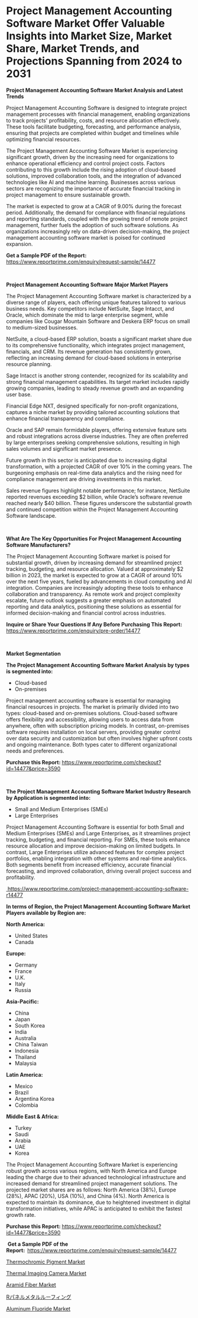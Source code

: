 <p><h1>Project Management Accounting Software Market Offer Valuable Insights into Market Size, Market Share, Market Trends, and Projections Spanning from 2024 to 2031</h1></p><p><strong>Project Management Accounting Software Market Analysis and Latest Trends</strong></p>
<p><p>Project Management Accounting Software is designed to integrate project management processes with financial management, enabling organizations to track projects' profitability, costs, and resource allocation effectively. These tools facilitate budgeting, forecasting, and performance analysis, ensuring that projects are completed within budget and timelines while optimizing financial resources.</p><p>The Project Management Accounting Software Market is experiencing significant growth, driven by the increasing need for organizations to enhance operational efficiency and control project costs. Factors contributing to this growth include the rising adoption of cloud-based solutions, improved collaboration tools, and the integration of advanced technologies like AI and machine learning. Businesses across various sectors are recognizing the importance of accurate financial tracking in project management to ensure sustainable growth.</p><p>The market is expected to grow at a CAGR of 9.00% during the forecast period. Additionally, the demand for compliance with financial regulations and reporting standards, coupled with the growing trend of remote project management, further fuels the adoption of such software solutions. As organizations increasingly rely on data-driven decision-making, the project management accounting software market is poised for continued expansion.</p></p>
<p><strong>Get a Sample PDF of the Report:&nbsp;</strong> <a href="https://www.reportprime.com/enquiry/request-sample/14477">https://www.reportprime.com/enquiry/request-sample/14477</a></p>
<p>&nbsp;</p>
<p><strong>Project Management Accounting Software Major Market Players</strong></p>
<p><p>The Project Management Accounting Software market is characterized by a diverse range of players, each offering unique features tailored to various business needs. Key competitors include NetSuite, Sage Intacct, and Oracle, which dominate the mid to large enterprise segment, while companies like Cougar Mountain Software and Deskera ERP focus on small to medium-sized businesses.</p><p>NetSuite, a cloud-based ERP solution, boasts a significant market share due to its comprehensive functionality, which integrates project management, financials, and CRM. Its revenue generation has consistently grown, reflecting an increasing demand for cloud-based solutions in enterprise resource planning.</p><p>Sage Intacct is another strong contender, recognized for its scalability and strong financial management capabilities. Its target market includes rapidly growing companies, leading to steady revenue growth and an expanding user base.</p><p>Financial Edge NXT, designed specifically for non-profit organizations, captures a niche market by providing tailored accounting solutions that enhance financial transparency and compliance. </p><p>Oracle and SAP remain formidable players, offering extensive feature sets and robust integrations across diverse industries. They are often preferred by large enterprises seeking comprehensive solutions, resulting in high sales volumes and significant market presence.</p><p>Future growth in this sector is anticipated due to increasing digital transformation, with a projected CAGR of over 10% in the coming years. The burgeoning emphasis on real-time data analytics and the rising need for compliance management are driving investments in this market.</p><p>Sales revenue figures highlight notable performance; for instance, NetSuite reported revenues exceeding $2 billion, while Oracle’s software revenue reached nearly $40 billion. These figures underscore the substantial growth and continued competition within the Project Management Accounting Software landscape.</p></p>
<p>&nbsp;</p>
<p><strong>What Are The Key Opportunities For Project Management Accounting Software Manufacturers?</strong></p>
<p><p>The Project Management Accounting Software market is poised for substantial growth, driven by increasing demand for streamlined project tracking, budgeting, and resource allocation. Valued at approximately $2 billion in 2023, the market is expected to grow at a CAGR of around 10% over the next five years, fueled by advancements in cloud computing and AI integration. Companies are increasingly adopting these tools to enhance collaboration and transparency. As remote work and project complexity escalate, future outlook suggests a greater emphasis on automated reporting and data analytics, positioning these solutions as essential for informed decision-making and financial control across industries.</p></p>
<p><strong>Inquire or Share Your Questions If Any Before Purchasing This Report:</strong> <a href="https://www.reportprime.com/enquiry/pre-order/14477">https://www.reportprime.com/enquiry/pre-order/14477</a></p>
<p>&nbsp;</p>
<p><strong>Market Segmentation</strong></p>
<p><strong>The Project Management Accounting Software Market Analysis by types is segmented into:</strong></p>
<p><ul><li>Cloud-based</li><li>On-premises</li></ul></p>
<p><p>Project management accounting software is essential for managing financial resources in projects. The market is primarily divided into two types: cloud-based and on-premises solutions. Cloud-based software offers flexibility and accessibility, allowing users to access data from anywhere, often with subscription pricing models. In contrast, on-premises software requires installation on local servers, providing greater control over data security and customization but often involves higher upfront costs and ongoing maintenance. Both types cater to different organizational needs and preferences.</p></p>
<p><strong>Purchase this Report:&nbsp;</strong><a href="https://www.reportprime.com/checkout?id=14477&price=3590">https://www.reportprime.com/checkout?id=14477&price=3590</a></p>
<p>&nbsp;</p>
<p><strong>The Project Management Accounting Software Market Industry Research by Application is segmented into:</strong></p>
<p><ul><li>Small and Medium Enterprises (SMEs)</li><li>Large Enterprises</li></ul></p>
<p><p>Project Management Accounting Software is essential for both Small and Medium Enterprises (SMEs) and Large Enterprises, as it streamlines project tracking, budgeting, and financial reporting. For SMEs, these tools enhance resource allocation and improve decision-making on limited budgets. In contrast, Large Enterprises utilize advanced features for complex project portfolios, enabling integration with other systems and real-time analytics. Both segments benefit from increased efficiency, accurate financial forecasting, and improved collaboration, driving overall project success and profitability.</p></p>
<p><a href="https://www.reportprime.com/project-management-accounting-software-r14477">&nbsp;https://www.reportprime.com/project-management-accounting-software-r14477</a></p>
<p><strong>In terms of Region, the Project Management Accounting Software Market Players available by Region are:</strong></p>
<p>
    <p> <strong> North America: </strong>
        <ul>
            <li>United States</li>
            <li>Canada</li>
        </ul>
        </p> 
    <p> <strong> Europe: </strong>
        <ul>
            <li>Germany</li>
            <li>France</li>
            <li>U.K.</li>
            <li>Italy</li>
            <li>Russia</li>
        </ul>
        </p> 
    <p> <strong> Asia-Pacific: </strong>
        <ul>
            <li>China</li>
            <li>Japan</li>
            <li>South Korea</li>
            <li>India</li>
            <li>Australia</li>
            <li>China Taiwan</li>
            <li>Indonesia</li>
            <li>Thailand</li>
            <li>Malaysia</li>
        </ul>
        </p> 
    <p> <strong> Latin America: </strong>
        <ul>
            <li>Mexico</li>
            <li>Brazil</li>
            <li>Argentina Korea</li>
            <li>Colombia</li>
        </ul>
        </p> 
    <p> <strong> Middle East & Africa: </strong>
        <ul>
            <li>Turkey</li>
            <li>Saudi</li>
            <li>Arabia</li>
            <li>UAE</li>
            <li>Korea</li>
        </ul>
    </p>
    </p>
<p><p>The Project Management Accounting Software Market is experiencing robust growth across various regions, with North America and Europe leading the charge due to their advanced technological infrastructure and increased demand for streamlined project management solutions. The projected market shares are as follows: North America (38%), Europe (28%), APAC (20%), USA (10%), and China (4%). North America is expected to maintain its dominance, due to heightened investment in digital transformation initiatives, while APAC is anticipated to exhibit the fastest growth rate.</p></p>
<p><strong>Purchase this Report: </strong><a href="https://www.reportprime.com/checkout?id=14477&price=3590">https://www.reportprime.com/checkout?id=14477&price=3590</a></p>
<p>&nbsp;<strong>Get a Sample PDF of the Report:&nbsp;&nbsp;</strong><a href="https://www.reportprime.com/enquiry/request-sample/14477">https://www.reportprime.com/enquiry/request-sample/14477</a></p>
<p><strong></strong></p>
<p><p><a href="https://medium.com/@staceyhilll48/the-thermochromic-pigment-market-decisions-are-mostly-driven-by-resource-optimization-and-f57281132330">Thermochromic Pigment Market</a></p><p><a href="https://www.linkedin.com/pulse/exploring-thermal-imaging-camera-market-dynamics-global-trends-q7xrf?trackingId=F01XDfkuSRCUhM1m191WWg%3D%3D">Thermal Imaging Camera Market</a></p><p><a href="https://issuu.com/reportprime-2/docs/aramid-fiber-market-size-2030.pptx_8062ae69e2c77b">Aramid Fiber Market</a></p><p><a href="https://medium.com/@solomonbode85/r-panel-metal-roofing-market-%E3%81%AF-%E3%82%B3%E3%82%B9%E3%83%88%E7%AE%A1%E7%90%86%E3%81%A8%E5%8A%B9%E7%8E%87%E5%90%91%E4%B8%8A%E3%82%92%E5%84%AA%E5%85%88%E3%81%97%E3%81%BE%E3%81%99-%E3%81%95%E3%82%89%E3%81%AB-%E5%A0%B1%E5%91%8A%E6%9B%B8%E3%81%AF%E5%B8%82%E5%A0%B4%E3%81%AE%E9%9C%80%E8%A6%81%E9%9D%A2%E3%81%A8%E4%BE%9B%E7%B5%A6%E9%9D%A2%E3%81%AE%E4%B8%A1%E6%96%B9%E3%82%92%E3%82%AB%E3%83%90%E3%83%BC%E3%81%97%E3%81%A6%E3%81%84%E3%81%BE%E3%81%99-r-panel-metal-49a1073ac5e1">Rパネルメタルルーフィング</a></p><p><a href="https://issuu.com/reportprime-2/docs/aluminum-fluoride-market-size-2030._f5acd8dda697a9">Aluminum Fluoride Market</a></p></p>